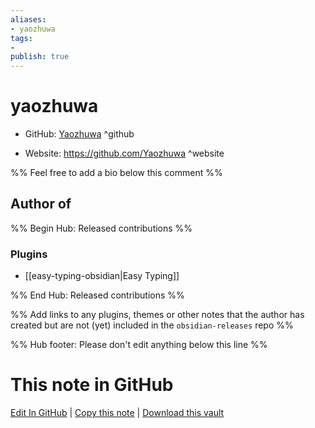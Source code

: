 ```yaml
---
aliases:
- yaozhuwa
tags:
- 
publish: true
---
```


# yaozhuwa

- GitHub: [Yaozhuwa](https://github.com/Yaozhuwa/) ^github
<!-- - Discord: `@` ^discord-->
- Website: <https://github.com/Yaozhuwa> ^website
<!-- - [[Publish sites|Publish site]]: ^publish-->

%% Feel free to add a bio below this comment %%


## Author of

%% Begin Hub: Released contributions %%
### Plugins
- [[easy-typing-obsidian|Easy Typing]]

%% End Hub: Released contributions %%

%% Add links to any plugins, themes or other notes that the author has created but are not (yet) included in the `obsidian-releases` repo %%

<!--
### Unlisted plugins
-->

<!--
### Others
-->

<!--
## Sponsor this author
-->

<!-- - [[GitHub sponsors]]: [Sponsor @Yaozhuwa on GitHub Sponsors](https://github.com/sponsors/Yaozhuwa) ^github-sponsor-->
<!-- - [[Buy me a coffee]]: <https://> ^buy-me-a-coffee-->
<!-- - [[PayPal]]: <https://> ^paypal-->
<!-- - [[Patreon]]: <https://> ^patreon-->

<!--
## Follow this author
-->

<!-- - [[YouTube Channels|On YouTube]]: <https://> ^youtube-->
<!-- - Twitter: <https://> ^twitter-->
<!-- - ... -->

%% Hub footer: Please don't edit anything below this line %%

# This note in GitHub

<span class="git-footer">[Edit In GitHub](https://github.dev/obsidian-community/obsidian-hub/blob/main/01%20-%20Community/People/Yaozhuwa.md "git-hub-edit-note") | [Copy this note](https://raw.githubusercontent.com/obsidian-community/obsidian-hub/main/01%20-%20Community/People/Yaozhuwa.md "git-hub-copy-note") | [Download this vault](https://github.com/obsidian-community/obsidian-hub/archive/refs/heads/main.zip "git-hub-download-vault") </span>
